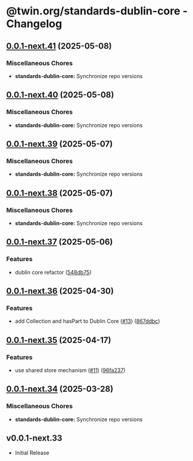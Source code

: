 # @twin.org/standards-dublin-core - Changelog

## [0.0.1-next.41](https://github.com/twinfoundation/standards/compare/standards-dublin-core-v0.0.1-next.40...standards-dublin-core-v0.0.1-next.41) (2025-05-08)


### Miscellaneous Chores

* **standards-dublin-core:** Synchronize repo versions

## [0.0.1-next.40](https://github.com/twinfoundation/standards/compare/standards-dublin-core-v0.0.1-next.39...standards-dublin-core-v0.0.1-next.40) (2025-05-08)


### Miscellaneous Chores

* **standards-dublin-core:** Synchronize repo versions

## [0.0.1-next.39](https://github.com/twinfoundation/standards/compare/standards-dublin-core-v0.0.1-next.38...standards-dublin-core-v0.0.1-next.39) (2025-05-07)


### Miscellaneous Chores

* **standards-dublin-core:** Synchronize repo versions

## [0.0.1-next.38](https://github.com/twinfoundation/standards/compare/standards-dublin-core-v0.0.1-next.37...standards-dublin-core-v0.0.1-next.38) (2025-05-07)


### Miscellaneous Chores

* **standards-dublin-core:** Synchronize repo versions

## [0.0.1-next.37](https://github.com/twinfoundation/standards/compare/standards-dublin-core-v0.0.1-next.36...standards-dublin-core-v0.0.1-next.37) (2025-05-06)


### Features

* dublin core refactor ([548db75](https://github.com/twinfoundation/standards/commit/548db75600d44a0ab8f7bff2f07261552dc2b0b1))

## [0.0.1-next.36](https://github.com/twinfoundation/standards/compare/standards-dublin-core-v0.0.1-next.35...standards-dublin-core-v0.0.1-next.36) (2025-04-30)


### Features

* add Collection and hasPart to Dublin Core ([#13](https://github.com/twinfoundation/standards/issues/13)) ([867ddbc](https://github.com/twinfoundation/standards/commit/867ddbcad0c4afec3c112b113eb97ab431cf84b1))

## [0.0.1-next.35](https://github.com/twinfoundation/standards/compare/standards-dublin-core-v0.0.1-next.34...standards-dublin-core-v0.0.1-next.35) (2025-04-17)


### Features

* use shared store mechanism ([#11](https://github.com/twinfoundation/standards/issues/11)) ([96fa237](https://github.com/twinfoundation/standards/commit/96fa23735f69c1fc7e3d0019b527634fa0a042d9))

## [0.0.1-next.34](https://github.com/twinfoundation/standards/compare/standards-dublin-core-v0.0.1-next.33...standards-dublin-core-v0.0.1-next.34) (2025-03-28)


### Miscellaneous Chores

* **standards-dublin-core:** Synchronize repo versions

## v0.0.1-next.33

- Initial Release
